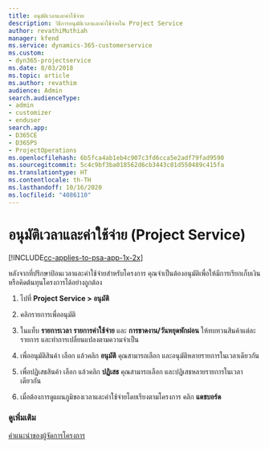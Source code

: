 ```yaml
---
title: อนุมัติเวลาและค่าใช้จ่าย
description: วิธีการอนุมัติเวลาและค่าใช้จ่ายใน Project Service
author: revathiMuthiah
manager: kfend
ms.service: dynamics-365-customerservice
ms.custom:
- dyn365-projectservice
ms.date: 8/03/2018
ms.topic: article
ms.author: revathim
audience: Admin
search.audienceType:
- admin
- customizer
- enduser
search.app:
- D365CE
- D365PS
- ProjectOperations
ms.openlocfilehash: 6b5fca4ab1eb4c907c3fd6cca5e2adf79fad9590
ms.sourcegitcommit: 5c4c9bf3ba018562d6cb3443c01d550489c415fa
ms.translationtype: HT
ms.contentlocale: th-TH
ms.lasthandoff: 10/16/2020
ms.locfileid: "4086110"
---
```

# <a name="approve-time-and-expenses-project-service"></a>อนุมัติเวลาและค่าใช้จ่าย (Project Service)

[!INCLUDE[cc-applies-to-psa-app-1x-2x](../includes/cc-applies-to-psa-app-1x-2x.md)]

หลังจากที่ปรึกษาป้อนเวลาและค่าใช้จ่ายสำหรับโครงการ คุณจำเป็นต้องอนุมัติเพื่อให้มีการเรียกเก็บเงิน หรือคิดต้นทุนโครงการได้อย่างถูกต้อง  
  
1.  ไปที่ **Project Service > อนุมัติ**  
  
2.  คลิกรายการเพื่ออนุมัติ  
  
3.  ในแท็บ **รายการเวลา** **รายการค่าใช้จ่าย** และ **การขาดงาน/วันหยุดพักผ่อน** ให้ทบทวนสินค้าแต่ละรายการ และทำการเปลี่ยนแปลงตามความจำเป็น  
  
4.  เพื่ออนุมัติสินค้า เลือก แล้วคลิก **อนุมัติ** คุณสามารถเลือก และอนุมัติหลายรายการในเวลาเดียวกัน  
  
5.  เพื่อปฏิเสธสินค้า เลือก แล้วคลิก **ปฏิเสธ** คุณสามารถเลือก และปฏิเสธหลายรายการในเวลาเดียวกัน  
  
6.  เมื่อต้องการดูแผนภูมิของเวลาและค่าใช้จ่ายโดยเรียงตามโครงการ คลิก **แดชบอร์ด**  
  
### <a name="see-also"></a>ดูเพิ่มเติม  
 [คำแนะนำของผู้จัดการโครงการ](../psa/project-manager-guide.md)

